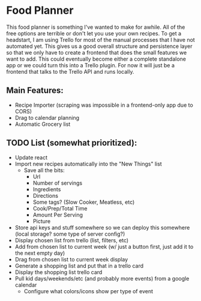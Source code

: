# Food Planner

This food planner is something I've wanted to make for awhile. All of the free options are terrible or don't let you use your own recipes. To get a headstart, I am using Trello for most of the manual processes that I have not automated yet. This gives us a good overall structure and persistence layer so that we only have to create a frontend that does the small features we want to add. This could eventually become either a complete standalone app or we could turn this into a Trello plugin. For now it will just be a frontend that talks to the Trello API and runs locally.

## Main Features:
- Recipe Importer (scraping was impossible in a frontend-only app due to CORS)
- Drag to calendar planning
- Automatic Grocery list


## TODO List (somewhat prioritized):

* Update react
* Import new recipes automatically into the "New Things" list
  * Save all the bits:
    * Url
    * Number of servings
    * Ingredients
    * Directions
    * Some tags? (Slow Cooker, Meatless, etc)
    * Cook/Prep/Total Time
    * Amount Per Serving
    * Picture
* Store api keys and stuff somewhere so we can deploy this somewhere (local storage? some type of server config?)
* Display chosen list from trello (list, filters, etc)
* Add from chosen list to current week (w/ just a button first, just add it to the next empty day)
* Drag from chosen list to current week display
* Generate a shopping list and put that in a trello card
* Display the shopping list trello card
* Pull kid days/weekends/etc (and probably more events) from a google calendar
  * Configure what colors/icons show per type of event
